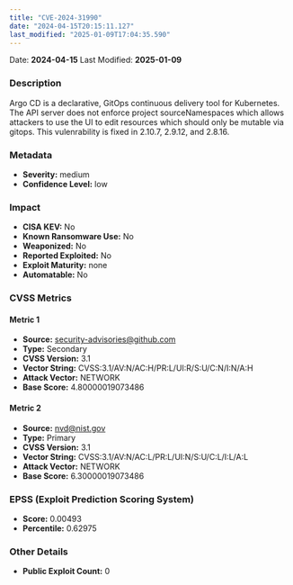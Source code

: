 ```yaml
---
title: "CVE-2024-31990"
date: "2024-04-15T20:15:11.127"
last_modified: "2025-01-09T17:04:35.590"
---
```




Date: **2024-04-15** Last Modified: **2025-01-09**

### Description  
Argo CD is a declarative, GitOps continuous delivery tool for Kubernetes. The API server does not enforce project sourceNamespaces which allows attackers to use the UI to edit resources which should only be mutable via gitops. This vulenrability is fixed in 2.10.7, 2.9.12, and 2.8.16.


### Metadata  
- **Severity:** medium
- **Confidence Level:** low

### Impact  
- **CISA KEV:** No
- **Known Ransomware Use:** No
- **Weaponized:** No
- **Reported Exploited:** No
- **Exploit Maturity:** none
- **Automatable:** No

### CVSS Metrics  

#### Metric 1
- **Source:** security-advisories@github.com
- **Type:** Secondary
- **CVSS Version:** 3.1
- **Vector String:** CVSS:3.1/AV:N/AC:H/PR:L/UI:R/S:U/C:N/I:N/A:H
- **Attack Vector:** NETWORK
- **Base Score:** 4.80000019073486

#### Metric 2
- **Source:** nvd@nist.gov
- **Type:** Primary
- **CVSS Version:** 3.1
- **Vector String:** CVSS:3.1/AV:N/AC:L/PR:L/UI:N/S:U/C:L/I:L/A:L
- **Attack Vector:** NETWORK
- **Base Score:** 6.30000019073486


### EPSS (Exploit Prediction Scoring System)  
- **Score:** 0.00493
- **Percentile:** 0.62975

### Other Details  
- **Public Exploit Count:** 0
